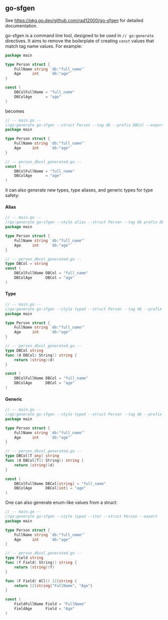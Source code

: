 ## go-sfgen

See https://pkg.go.dev/github.com/rad12000/go-sfgen for detailed documentation.

go-sfgen is a command line tool, designed to be used in `// go:generate` directives. It aims to remove the boilerplate 
of creating `const` values that match tag name values. For example:
```go
package main

type Person struct {
	FullName string `db:"full_name"`
	Age     int     `db:"age"`
}

const (
	DBColFullName = "full_name"
	DBColAge      = "age"
)
```

becomes

```go
// -- main.go --
//go:generate go-sfgen --struct Person --tag db --prefix DBCol --export
package main

type Person struct {
	FullName string `db:"full_name"`
	Age     int     `db:"age"`
}

// -- person_dbcol_generated.go --
const (
	DBColFullName = "full_name"
	DBColAge      = "age"
)
```

it can also generate new types, type aliases, and generic types for type safety:

#### Alias
```go
// -- main.go --
//go:generate go-sfgen --style alias --struct Person --tag db prefix DBCol --export
package main

type Person struct {
	FullName string `db:"full_name"`
	Age     int     `db:"age"`
}

// -- person_dbcol_generated.go --
type DBCol = string
const (
	DBColFullName DBCol = "full_name"
	DBColAge      DBCol = "age"
)
```

#### Type
```go
// -- main.go --
//go:generate go-sfgen --style typed --struct Person --tag db --prefix DBCol --export
package main

type Person struct {
	FullName string `db:"full_name"`
	Age     int     `db:"age"`
}

// -- person_dbcol_generated.go --
type DBCol string
func (d DBCol) String() string {
	return (string)(d)
}

const (
	DBColFullName DBCol = "full_name"
	DBColAge      DBCol = "age"
)
```

#### Generic
```go
// -- main.go --
//go:generate go-sfgen --style typed --struct Person --tag db --prefix DBCol --export
package main

type Person struct {
	FullName string `db:"full_name"`
	Age     int     `db:"age"`
}

// -- person_dbcol_generated.go --
type DBCol[T any] string
func (d DBCol[T]) String() string {
	return (string)(d)
}

const (
	DBColFullName DBCol[string] = "full_name"
	DBColAge      DBCol[int] = "age"
)
```

One can also generate enum-like values from a struct:
```go
// -- main.go --
//go:generate go-sfgen --style typed --iter --struct Person --export
package main

type Person struct {
	FullName string `db:"full_name"`
	Age     int     `db:"age"`
}

// -- person_dbcol_generated.go --
type Field string
func (f Field) String() string {
	return (string)(f)
}

func (F Field) All() [2]string {
	return [2]string{"FullName", "Age"}
}

const (
	FieldFullName Field = "FullName"
	FieldAge      Field = "Age"
)
```